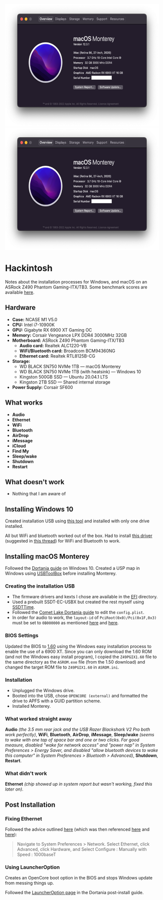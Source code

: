 <p align="center">
<img src="docs/about-dark.png#gh-dark-mode-only" height=400>
<img src="docs/about-dark.png#gh-light-mode-only" height=400>
</p>

# Hackintosh

Notes about the installation processes for Windows, and macOS on an ASRock Z490 Phantom Gaming-ITX/TB3. Some benchmark scores are available [here](docs/benchmarks.md).

## Hardware

- **Case:** NCASE M1 V5.0
- **CPU:** Intel i7-10900K
- **GPU:** Gigabyte RX 6900 XT Gaming OC 
- **Memory:** Corsair Vengeance LPX DDR4 3000MHz 32GB
- **Motherboard:** ASRock Z490 Phantom Gaming-ITX/TB3
    - **Audio card:** Realtek ALC1220-VB
    - **WiFi/Bluetooth card:** Broadcom BCM94360NG
    - **Ethernet card:** Realtek RTL8125B-CG
- **Storage:**
    - WD BLACK SN750 NVMe 1TB — macOS Monterey
    - WD BLACK SN750 NVMe 1TB (with heatsink) — Windows 10
    - Kingston 500GB SSD — Ubuntu 20.04.1 LTS
    - Kingston 2TB SSD — Shared internal storage
- **Power Supply:** Corsair SF600

## What works

- **Audio**
- **Ethernet**
- **WiFi**
- **Bluetooth**
- **AirDrop**
- **iMessage**
- **iCloud**
- **Find My**
- **Sleep/wake**
- **Shutdown**
- **Restart**

## What doesn't work

- Nothing that I am aware of

## Installing Windows 10

Created installation USB using [this tool](https://www.microsoft.com/en-gb/software-download/windows10ISO) and installed with only one drive installed.

All but WiFi and bluetooth worked out of the box. Had to install [this driver](http://en.fenvi.com/en/download_zx.php) (suggested in [this thread](https://www.tonymacx86.com/threads/a-perfect-and-simple-solution-bcm94331-94360-drivers-for-windows-10-8-7.302090/)) for WiFi and Bluetooth to work.

## Installing macOS Monterey

Followed the [Dortania guide](https://dortania.github.io/OpenCore-Install-Guide/) on Windows 10. Created a USP map in Windows using [USBToolBox](https://github.com/USBToolBox/tool) before installing Monterey.

### Creating the installation USB

- The firmware drivers and kexts I chose are available in the [EFI](EFI) directory.
- Used a prebuilt SSDT-EC-USBX but created the rest myself using [SSDTTime](https://github.com/corpnewt/SSDTTime).
- Followed the [Comet Lake Dortania guide](https://dortania.github.io/OpenCore-Install-Guide/config.plist/comet-lake.html#starting-point) to edit the `config.plist`.
- In order for audio to work, the `layout-id` of `PciRoot(0x0)/Pci(0x1F,0x3)` must be set to `0B000000` as mentioned [here](https://www.reddit.com/r/hackintosh/comments/i3pega/z490_itx_guide/) and [here](https://github.com/SchmockLord/Hackintosh-Intel-i9-10900k-AsRock-Z490-Phantom-ITX-TB3).

### BIOS Settings

Updated the BIOS to [1.60](https://www.asrock.com/mb/Intel/Z490%20Phantom%20Gaming-ITXTB3/index.asp#BIOS) using the Windows easy installation process to enable the use of a 6900 XT. Since you can only download the 1.60 ROM (and not the Windows easy install program), I copied the `Z49PGIX1.60` file to the same directory as the `ASROM.exe` file (from the 1.50 download) and changed the target ROM file to `Z49PGIX1.60` in `ASROM.ini`.

### Installation

- Unplugged the Windows drive.
- Booted into the USB, chose `OPENCORE (external)` and formatted the drive to APFS with a GUID partition scheme.
- Installed Monterey.

### What worked straight away

**Audio** *(the 3.5 mm rear jack and the USB Razer Blackshark V2 Pro both work perfectly)*, **WiFi**, **Bluetooth**, **AirDrop**, **iMessage**, **Sleep/wake** *(seems to wake with one tap of space bar and one or two clicks. For good measure, disabled "wake for network access" and "power nap" in System Preferences > Energy Saver, and disabled "allow bluetooth devices to wake this computer" in System Preferences > Bluetooth > Advanced)*, **Shutdown**, **Restart**.

### What didn't work

**Ethernet** *(chip showed up in system report but wasn't working, fixed this later on)*.

## Post Installation

### Fixing Ethernet

Followed the advice outlined [here](https://www.reddit.com/r/hackintosh/comments/i3pega/z490_itx_guide/) (which was then referenced [here](https://github.com/SchmockLord/Hackintosh-Intel-i9-10900k-AsRock-Z490-Phantom-ITX-TB3/issues/25) and [here](https://github.com/SchmockLord/Hackintosh-Intel-i9-10900k-AsRock-Z490-Phantom-ITX-TB3/issues/4)):

> Navigate to System Preferences > Network. Select Ethernet, click Advanced, click Hardware, and Select Configure : Manually with Speed : 1000baseT

### Using LauncherOption

Creates an OpenCore boot option in the BIOS and stops Windows update from messing things up.

Followed the [LauncherOption page](https://dortania.github.io/OpenCore-Post-Install/multiboot/bootstrap.html#using-launcheroption) in the Dortania post-install guide.
